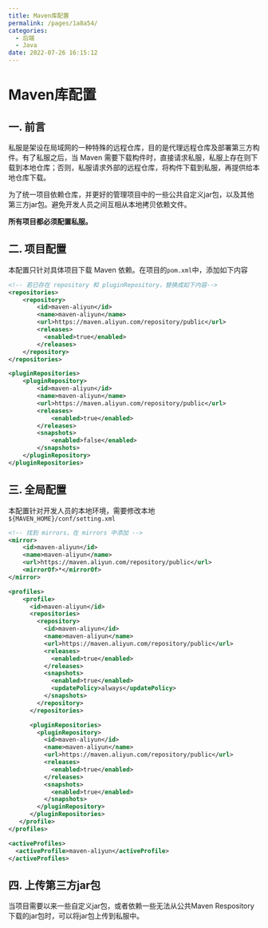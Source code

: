 ```yaml
---
title: Maven库配置
permalink: /pages/1a8a54/
categories: 
  - 后端
  - Java
date: 2022-07-26 16:15:12
---
```


# Maven库配置

## 一. 前言
私服是架设在局域网的一种特殊的远程仓库，目的是代理远程仓库及部署第三方构件。有了私服之后，当 Maven 需要下载构件时，直接请求私服，私服上存在则下载到本地仓库；否则，私服请求外部的远程仓库，将构件下载到私服，再提供给本地仓库下载。

为了统一项目依赖仓库，并更好的管理项目中的一些公共自定义jar包，以及其他第三方jar包。避免开发人员之间互相从本地拷贝依赖文件。

**所有项目都必须配置私服。**

## 二. 项目配置
本配置只针对具体项目下载 Maven 依赖。在项目的`pom.xml`中，添加如下内容

``` xml
<!-- 若已存在 repository 和 pluginRepository，替换成如下内容-->
<repositories>
    <repository>
        <id>maven-aliyun</id>
        <name>maven-aliyun</name>
        <url>https://maven.aliyun.com/repository/public</url>
        <releases>
          <enabled>true</enabled>
        </releases>
    </repository>
</repositories>

<pluginRepositories>
    <pluginRepository>
        <id>maven-aliyun</id>
        <name>maven-aliyun</name>
        <url>https://maven.aliyun.com/repository/public</url>
        <releases>
            <enabled>true</enabled>
        </releases>
        <snapshots>
            <enabled>false</enabled>
        </snapshots>
    </pluginRepository>
</pluginRepositories>
```

## 三. 全局配置
本配置针对开发人员的本地环境，需要修改本地 `${MAVEN_HOME}/conf/setting.xml`

``` xml
<!-- 找到 mirrors，在 mirrors 中添加 -->
<mirror>
    <id>maven-aliyun</id>
    <name>maven-aliyun</name>
    <url>https://maven.aliyun.com/repository/public</url>
    <mirrorOf>*</mirrorOf>
</mirror> 

<profiles>
	<profile>
      <id>maven-aliyun</id>
      <repositories>
        <repository>
          <id>maven-aliyun</id>
          <name>maven-aliyun</name>
          <url>https://maven.aliyun.com/repository/public</url>
          <releases>
            <enabled>true</enabled>
          </releases>
          <snapshots>
            <enabled>true</enabled>
            <updatePolicy>always</updatePolicy>
          </snapshots>
        </repository>
      </repositories>

      <pluginRepositories>
        <pluginRepository>
          <id>maven-aliyun</id>
          <name>maven-aliyun</name>
          <url>https://maven.aliyun.com/repository/public</url>
          <releases>
            <enabled>true</enabled>
          </releases>
          <snapshots>
            <enabled>true</enabled>
          </snapshots>
        </pluginRepository>
      </pluginRepositories>
   </profile>
</profiles>

<activeProfiles>
  <activeProfile>maven-aliyun</activeProfile>
</activeProfiles>
```

## 四. 上传第三方jar包

当项目需要以来一些自定义jar包，或者依赖一些无法从公共Maven Respository下载的jar包时，可以将jar包上传到私服中。
